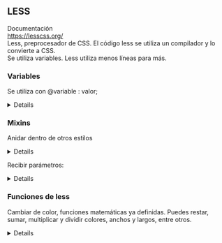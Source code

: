 ## LESS
Documentación  
https://lesscss.org/  
Less, preprocesador de CSS. El código less se utiliza un compilador y lo convierte a CSS.  
Se utiliza variables. Less utiliza menos líneas para más.  

### Variables
Se utiliza con @variable : valor;

<details>
  
**LESS**

```

@color: #333333;

body{
background-color:@color;
}
```
**CSS**

```

body{
background-color:#333333;
}
```
  
</details>

### Mixins  
Anidar dentro de otros estilos

<details>

**LESS**

```
.estandar{
    float: left;
    width: 200px;
    height: 200px;
    background-color: #FFFFFF;
    border: 1px solid #000000;
    border-radius: 10px;
}
  
#caja3{
    .estandar;
    box-shadow: @sombra; 
}
```
</details>

Recibir parámetros:

<details>

**LESS**

```
.caja(@ancho: auto, @alto: auto, @flota: left, @color: none, @desbordamiento: hidden){
    width: @ancho;
    height: @alto;
    float: @flota;
    background-color: @color; 
    -webkit-overflow: @desbordamiento;
    -moz-overflow: @desbordamiento;
    -ms-overflow: @desbordamiento;
    -o-overflow: @desbordamiento;
    overflow: @desbordamiento;
}
.borde(@grosor: 1px, @estilo: solid, @color: #111, @rad: 0px){
    border: @grosor @estilo @color;
    -webkit-border-radius: @rad;
    -moz-border-radius: @rad;
    -ms-border-radius: @rad;
    -o-border-radius: @rad;
    border-radius: @rad;

}
.sombra(@sombra: 5px 5px 5px #AAAA){
    -webkit-box-shadow: @sombra;
    -moz-box-shadow: @sombra;
    -ms-box-shadow: @sombra;
    -o-box-shadow: @sombra;
    box-shadow: @sombra;

}

#caja4{
    .caja(250px, 250px, right, @verde, hidden);
    .borde(2px, solid, #111AAA, 50px);
    .sombra(-25px 25px 25px #AAAAAA);
}
```
</details>

### Funciones de less
Cambiar de color, funciones matemáticas ya definidas. Puedes restar, sumar, multiplicar y dividir colores, anchos y largos, entre otros. 

<details>
  
```
  #caja1{
    float: left;
    width: 200px + 100px;
    height: 200px - 100px;
    background-color: #FF0000*2;
    border: 1px solid #000000;
    border-radius: 10px;
    box-shadow: 5px 5px 5px #AAAAAA;
}

#caja2{
    float: left;
    width: 200px;
    height: 200px;
    background-color: @azul - #555555;
    border: @grosor solid @negro;
    border-radius: @radio;
    box-shadow: @sombra; 

}
```
</details>
